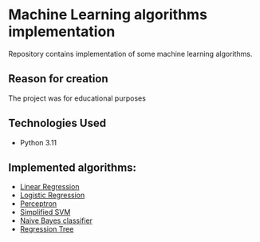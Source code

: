# Machine Learning algorithms implementation
Repository contains implementation of some machine learning algorithms.

## Reason for creation
The project was for educational purposes

## Technologies Used
- Python 3.11

## Implemented algorithms:
* [Linear Regression](LinearRegression)
* [Logistic Regression](LogisticRegression)
* [Perceptron](Perceptron)
* [Simplified SVM](SVM)
* [Naive Bayes classifier](SpamClassification)
* [Regression Tree](RegressionTree)
